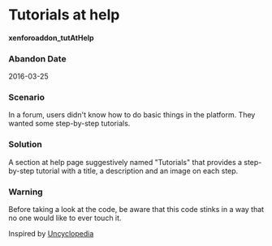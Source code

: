 # Tutorials at help
#### xenforoaddon_tutAtHelp

### Abandon Date

2016-03-25

### Scenario

In a forum, users didn't know how to do basic things in the platform. They wanted some step-by-step tutorials.

### Solution

A section at help page suggestively named "Tutorials" that provides a step-by-step tutorial with a title, a description and an image on each step.

### Warning

Before taking a look at the code, be aware that this code stinks in a way that no one would like to ever touch it.

Inspired by [Uncyclopedia](http://desciclopedia.org/wiki/Gambi_Design_Patterns)
